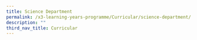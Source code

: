 ```yaml
---
title: Science Department
permalink: /x3-learning-years-programme/Curricular/science-department/
description: ""
third_nav_title: Curricular
---
```

